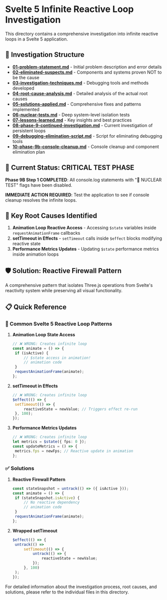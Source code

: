 # Svelte 5 Infinite Reactive Loop Investigation

This directory contains a comprehensive investigation into infinite reactive loops in a Svelte 5 application.

## 📁 Investigation Structure

- **[01-problem-statement.md](./01-problem-statement.md)** - Initial problem description and error details
- **[02-eliminated-suspects.md](./02-eliminated-suspects.md)** - Components and systems proven NOT to be the cause
- **[03-investigation-techniques.md](./03-investigation-techniques.md)** - Debugging tools and methods developed
- **[04-root-cause-analysis.md](./04-root-cause-analysis.md)** - Detailed analysis of the actual root causes
- **[05-solutions-applied.md](./05-solutions-applied.md)** - Comprehensive fixes and patterns implemented
- **[06-nuclear-tests.md](./06-nuclear-tests.md)** - Deep system-level isolation tests
- **[07-lessons-learned.md](./07-lessons-learned.md)** - Key insights and best practices
- **[08-phase-9-continued-investigation.md](./08-phase-9-continued-investigation.md)** - Current investigation of persistent loops
- **[09-debugging-elimination-script.md](./09-debugging-elimination-script.md)** - Script for eliminating debugging tools
- **[10-phase-9b-console-cleanup.md](./10-phase-9b-console-cleanup.md)** - Console cleanup and component elimination plan

## 🧪 Current Status: **CRITICAL TEST PHASE**

**Phase 9B Step 1 COMPLETED**: All console.log statements with "🧪 NUCLEAR TEST" flags have been disabled.

**IMMEDIATE ACTION REQUIRED**: Test the application to see if console cleanup resolves the infinite loops.

## 🔑 Key Root Causes Identified

1. **Animation Loop Reactive Access** - Accessing `$state` variables inside `requestAnimationFrame` callbacks
2. **setTimeout in Effects** - `setTimeout` calls inside `$effect` blocks modifying reactive state
3. **Performance Metrics Updates** - Updating `$state` performance metrics inside animation loops

## 🛡️ Solution: Reactive Firewall Pattern

A comprehensive pattern that isolates Three.js operations from Svelte's reactivity system while preserving all visual functionality.

## 📋 Quick Reference

### 🚨 Common Svelte 5 Reactive Loop Patterns

1. **Animation Loop State Access**

   ```typescript
   // ❌ WRONG: Creates infinite loop
   const animate = () => {
   	if (isActive) {
   		// $state access in animation!
   		// animation code
   	}
   	requestAnimationFrame(animate);
   };
   ```

2. **setTimeout in Effects**

   ```typescript
   // ❌ WRONG: Creates infinite loop
   $effect(() => {
   	setTimeout(() => {
   		reactiveState = newValue; // Triggers effect re-run
   	}, 100);
   });
   ```

3. **Performance Metrics Updates**
   ```typescript
   // ❌ WRONG: Creates infinite loop
   let metrics = $state({ fps: 0 });
   const updateMetrics = () => {
   	metrics.fps = newFps; // Reactive update in animation
   };
   ```

### ✅ Solutions

1. **Reactive Firewall Pattern**

   ```typescript
   const stateSnapshot = untrack(() => ({ isActive }));
   const animate = () => {
   	if (stateSnapshot.isActive) {
   		// No reactive dependency
   		// animation code
   	}
   	requestAnimationFrame(animate);
   };
   ```

2. **Wrapped setTimeout**
   ```typescript
   $effect(() => {
   	untrack(() =>
   		setTimeout(() => {
   			untrack(() => {
   				reactiveState = newValue;
   			});
   		}, 100)
   	);
   });
   ```

For detailed information about the investigation process, root causes, and solutions, please refer to the individual files in this directory.
